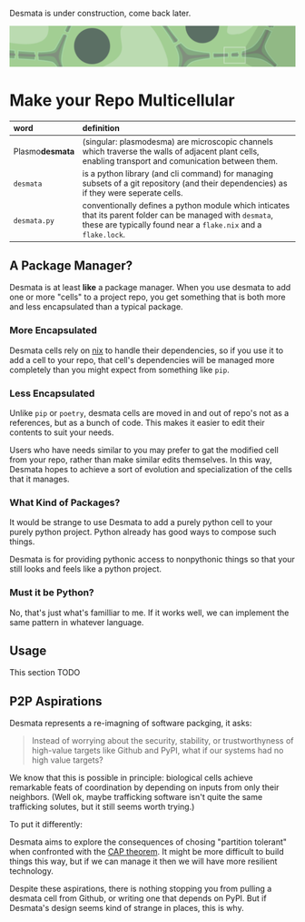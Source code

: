 Desmata is under construction, come back later.

<img src='banner.png' width='800'>

# Make your Repo Multicellular

| word | definition |
| :---- | :---------- |
| Plasmo**desmata** | (singular: plasmodesma) are microscopic channels which traverse the walls of adjacent plant cells, enabling transport and comunication between them. |
| `desmata` | is a python library (and cli command) for managing subsets of a git repository (and their dependencies) as if they were seperate cells. |
| `desmata.py` | conventionally defines a python module which inticates that its parent folder can be managed with `desmata`, these are typically found near a `flake.nix` and a `flake.lock`. |


## A Package Manager?

Desmata is at least **like** a package manager.
When you use desmata to add one or more "cells" to a project repo, you get something that is both more and less encapsulated than a typical package.

### More Encapsulated
Desmata cells rely on [nix](https://github.com/NixOS/nix) to handle their dependencies, so if you use it to add a cell to your repo, that cell's dependencies will be managed more completely than you might expect from something like `pip`.

### Less Encapsulated
Unlike `pip` or `poetry`, desmata cells are moved in and out of repo's not as a references, but as a bunch of code.
This makes it easier to edit their contents to suit your needs.

Users who have needs similar to you may prefer to gat the modified cell from your repo, rather than make similar edits themselves.
In this way, Desmata hopes to achieve a sort of evolution and specialization of the cells that it manages.

### What Kind of Packages?

It would be strange to use Desmata to add a purely python cell to your purely python project.
Python already has good ways to compose such things.

Desmata is for providing pythonic access to nonpythonic things so that your still looks and feels like a python project.

### Must it be Python?

No, that's just what's familliar to me.
If it works well, we can implement the same pattern in whatever language.

## Usage

This section TODO

## P2P Aspirations

Desmata represents a re-imagning of software packging, it asks:

>  Instead of worrying about the security, stability, or trustworthyness of 
>  high-value targets like Github and PyPI, what if our systems had no high
>  value targets?

We know that this is possible in principle: biological cells achieve remarkable feats of coordination by depending on inputs from only their neighbors.
(Well ok, maybe trafficking software isn't quite the same trafficking solutes, but it still seems worth trying.)

To put it differently:

Desmata aims to explore the consequences of chosing "partition tolerant" when confronted with the [CAP theorem](https://en.wikipedia.org/wiki/CAP_theorem).
It might be more difficult to build things this way, but if we can manage it then we will have more resilient technology.

Despite these aspirations, there is nothing stopping you from pulling a desmata cell from Github, or writing one that depends on PyPI.
But if Desmata's design seems kind of strange in places, this is why.
